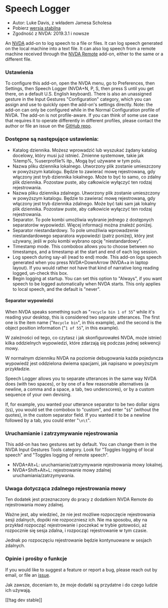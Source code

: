 # Speech Logger #

* Autor: Luke Davis, z wkładem Jamesa Scholesa
* Pobierz [wersja stabilna][1]
* Zgodność z NVDA: 2019.3.1 i nowsze

An [NVDA](https://nvaccess.org/) add-on to log speech to a file or files.
It can log speech generated on the local machine into a text file.  It can
also log speech from a remote machine received through the [NVDA
Remote](https://nvdaremote.com/) add-on, either to the same or a different
file.

### Ustawienia

To configure this add-on, open the NVDA menu, go to Preferences, then
Settings, then Speech Logger (NVDA+N, P, S, then press S until you get
there, on a default U.S. English keyboard).  There is also an unassigned
gesture in the Input Gestures "Configuration" category, which you can assign
and use to quickly open the add-on's settings directly.  Note: the add-on
can only be configured while in the Normal Configuration profile of NVDA.
The add-on is not profile-aware.  If you can think of some use case that
requires it to operate differently in different profiles, please contact the
author or file an issue on the [GitHub repo][2].

### Dostępne są następujące ustawienia:

* Katalog dziennika. Możesz wprowadzić lub wyszukać żądany katalog docelowy,
  który musi już istnieć. Zmienne systemowe, takie jak %temp%, %userprofile%
  itp., Mogą być używane w tym polu.
* Nazwa pliku dziennika lokalnego. Utworzony plik zostanie umieszczony w
  powyższym katalogu. Będzie to zawierać mowę rejestrowaną, gdy włączony
  jest tryb dziennika lokalnego. Może to być to samo, co zdalny plik
  dziennika. Pozostaw puste, aby całkowicie wyłączyć ten rodzaj
  rejestrowania.
* Nazwa pliku dziennika zdalnego. Utworzony plik zostanie umieszczony w
  powyższym katalogu. Będzie to zawierać mowę rejestrowaną, gdy włączony
  jest tryb dziennika zdalnego. Może być taki sam jak lokalny plik
  dziennika. Pozostaw puste, aby całkowicie wyłączyć ten rodzaj
  rejestrowania.
* Separator. To pole kombi umożliwia wybranie jednego z dostępnych
  separatorów wypowiedzi. Więcej informacji można znaleźć poniżej.
* Separator niestandardowy. To pole umożliwia wprowadzenie niestandardowego
  separatora wypowiedzi (patrz poniżej), który jest używany, jeśli w polu
  kombi wybrano opcję "niestandardowy".
* Timestamp mode. This combobox allows you to choose between no timestamps,
  and a timestamp at the start and end of each log session.
* Log speech during say-all (read to end) mode. This add-on logs speech
  generated when you press NVDA+DownArrow (NVDA+a in laptop layout). If you
  would rather not have that kind of narrative long reading logged, un-check
  this box.
* Begin logging at startup. You can set this option to "Always", if you want
  speech to be logged automatically when NVDA starts. This only applies to
  local speech, and the default is "never".

#### Separator wypowiedzi

When NVDA speaks something such as "`recycle bin 1 of 55`" while it's
reading your desktop, this is considered two separate utterances.  The first
one is the item name ("`Recycle bin`", in this example), and the second is
the object position information ("`1 of 55`", in this example).

W zależności od tego, co czytasz i jak skonfigurowałeś NVDA, może istnieć
kilka oddzielnych wypowiedzi, które zdarzają się podczas jednej sekwencji
mowy.

W normalnym dzienniku NVDA na poziomie debugowania każda pojedyncza
wypowiedź jest oddzielona dwiema spacjami, jak napisano w powyższym
przykładzie.

Speech Logger allows you to separate utterances in the same way NVDA does
(with two spaces), or by one of a few reasonable alternatives (a newline, a
comma and a space, a tab, two underscores), or by a custom sequence of your
own devising.

If, for example, you wanted your utterance separator to be two dollar signs
(`$$`), you would set the combobox to "custom", and enter "`$$`" (without
the quotes), in the custom separator field.  If you wanted it to be a
newline followed by a tab, you could enter "`\n\t`".

### Uruchamianie i zatrzymywanie rejestrowania

This add-on has two gestures set by default.  You can change them in the
NVDA Input Gestures Tools category.  Look for "Toggles logging of local
speech" and "Toggles logging of remote speech".

* NVDA+Alt+L: uruchamianie/zatrzymywanie rejestrowania mowy lokalnej.
* NVDA+Shift+Alt+L: rejestrowanie mowy zdalnej uruchamiania/zatrzymywania.

### Uwaga dotycząca zdalnego rejestrowania mowy

Ten dodatek jest przeznaczony do pracy z dodatkiem NVDA Remote do
rejestrowania mowy zdalnej.

Ważne jest, aby wiedzieć, że nie jest możliwe rozpoczęcie rejestrowania
sesji zdalnych, dopóki nie rozpoczniesz ich.  Nie ma sposobu, aby na
przykład rozpocząć rejestrowanie i poczekać w trybie gotowości, aż
rozpocznie się sesja zdalna, i rozpocząć rejestrowanie w tym czasie.

Jednak po rozpoczęciu rejestrowanie będzie kontynuowane w sesjach zdalnych.

### Opinie i prośby o funkcje

If you would like to suggest a feature or report a bug, please reach out by
email, or file an [issue][2].

Jak zawsze, doceniam to, że moje dodatki są przydatne i do czego ludzie ich
używają.

[[!tag dev stable]]

[1]: https://www.nvaccess.org/addonStore/legacy?file=speechLogger

[2]: https://github.com/opensourcesys/speechLogger/issues/new
